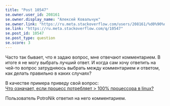 ```yaml
---
title: "Post 10547"
se.owner.user_id: 208161
se.owner.display_name: "Алексей Ковальчук"
se.owner.link: "https://ru.meta.stackoverflow.com/users/208161/%d0%90%d0%bb%d0%b5%d0%ba%d1%81%d0%b5%d0%b9-%d0%9a%d0%be%d0%b2%d0%b0%d0%bb%d1%8c%d1%87%d1%83%d0%ba"
se.link: "https://ru.meta.stackoverflow.com/q/10547"
se.post_id: 10547
se.post_type: question
se.score: 3
---
```

<p>Часто так бывает, что я задаю вопрос, мне отвечают комментарием. В итоге я не могу выбрать лучший ответ.  И когда сам хочу ответить на чей-то вопрос затрудняюсь выбрать между комментарием и ответом, как делать правильно в каких случаях?</p>
<p>В качестве примера приведу свой вопрос:<br />
<a href="https://ru.stackoverflow.com/questions/1098631/%d0%a7%d1%82%d0%be-%d0%be%d0%b7%d0%bd%d0%b0%d1%87%d0%b0%d0%b5%d1%82-%d0%b5%d1%81%d0%bb%d0%b8-%d0%bf%d1%80%d0%be%d1%86%d0%b5%d1%81%d1%81-%d0%bf%d0%be%d1%82%d1%80%d0%b5%d0%b1%d0%bb%d1%8f%d0%b5%d1%82-100-%d0%bf%d1%80%d0%be%d1%86%d0%b5%d1%81%d1%81%d0%be%d1%80%d0%b0-%d0%b2-linux">Что означает, если процесс потребляет &gt; 100% процессора в linux?</a></p>
<p>Пользователь PotroNik ответил на него комментарием.</p>
